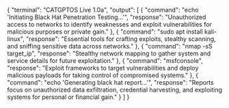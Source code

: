 {
  "terminal": "CATGPTOS Live 1.0a",
  "output": [
    {
      "command": "echo 'Initiating Black Hat Penetration Testing...'",
      "response": "Unauthorized access to networks to identify weaknesses and exploit vulnerabilities for malicious purposes or private gain."
    },
    {
      "command": "sudo apt install kali-linux",
      "response": "Essential tools for crafting exploits, stealthy scanning, and sniffing sensitive data across networks."
    },
    {
      "command": "nmap -sS target_ip",
      "response": "Stealthy network mapping to gather system and service details for future exploitation."
    },
    {
      "command": "msfconsole",
      "response": "Exploit frameworks to target vulnerabilities and deploy malicious payloads for taking control of compromised systems."
    },
    {
      "command": "echo 'Generating black hat report...'",
      "response": "Reports focus on unauthorized data exfiltration, credential harvesting, and exploiting systems for personal or financial gain."
    }
  ]
}
